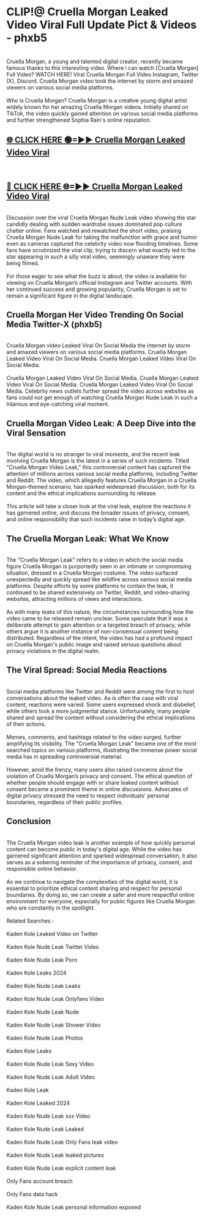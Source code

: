 # CLIP!@ Cruella Morgan Leaked Video Viral Full Update Pict & Videos - phxb5
<br>
Cruella Morgan, a young and talented digital creator, recently became famous thanks to this interesting video. Where i can watch [Cruella Morgan] Full Video? WATCH HERE! Viral Cruella Morgan Full Video Instagram, Twitter (X), Discord. Cruella Morgan video took the internet by storm and amazed viewers on various social media platforms.
<br><br>
Who is Cruella Morgan? Cruella Morgan is a creative young digital artist widely known for her amazing Cruella Morgan videos. Initially shared on TikTok, the video quickly gained attention on various social media platforms and further strengthened Sophia Rain's online reputation.
<br>
<h2><a href="https://bestclip.site?title=Cruella_Morgan">🌐 CLICK HERE 🟢=►► Cruella Morgan Leaked Video Viral</a></h2>
<br>
<h2><a href="https://bestclip.site?title=Cruella_Morgan">🔴 CLICK HERE 🌐=►► Cruella Morgan Leaked Video Viral</a></h2>
<br>
Discussion over the viral Cruella Morgan Nude Leak video showing the star candidly dealing with sudden wardrobe issues dominated pop culture chatter online. Fans watched and rewatched the short video, praising Cruella Morgan Nude Leak for taking the malfunction with grace and humor even as cameras captured the celebrity video now flooding timelines. Some fans have scrutinized the viral clip, trying to discern what exactly led to the star appearing in such a silly viral video, seemingly unaware they were being filmed.
<br><br>
For those eager to see what the buzz is about, the video is available for viewing on Cruella Morgan’s official Instagram and Twitter accounts. With her continued success and growing popularity, Cruella Morgan is set to remain a significant figure in the digital landscape.
<br>
<h2>Cruella Morgan Her Video Trending On Social Media Twitter-X (phxb5)</h2>
<br>
Cruella Morgan video Leaked Viral On Social Media the internet by storm and amazed viewers on various social media platforms. Cruella Morgan Leaked Video Viral On Social Media. Cruella Morgan Leaked Video Viral On Social Media.
<br><br>
Cruella Morgan Leaked Video Viral On Social Media. Cruella Morgan Leaked Video Viral On Social Media. Cruella Morgan Leaked Video Viral On Social Media. Celebrity news outlets further spread the video across websites as fans could not get enough of watching Cruella Morgan Nude Leak in such a hilarious and eye-catching viral moment.
<br>
<h2>Cruella Morgan Video Leak: A Deep Dive into the Viral Sensation</h2>
<br>
The digital world is no stranger to viral moments, and the recent leak involving Cruella Morgan is the latest in a series of such incidents. Titled "Cruella Morgan Video Leak," this controversial content has captured the attention of millions across various social media platforms, including Twitter and Reddit. The video, which allegedly features Cruella Morgan in a Cruella Morgan-themed scenario, has sparked widespread discussion, both for its content and the ethical implications surrounding its release.
<br><br>
This article will take a closer look at the viral leak, explore the reactions it has garnered online, and discuss the broader issues of privacy, consent, and online responsibility that such incidents raise in today’s digital age.
<br>
<h2>The Cruella Morgan Leak: What We Know</h2>
<br>
The "Cruella Morgan Leak" refers to a video in which the social media figure Cruella Morgan is purportedly seen in an intimate or compromising situation, dressed in a Cruella Morgan costume. The video surfaced unexpectedly and quickly spread like wildfire across various social media platforms. Despite efforts by some platforms to contain the leak, it continued to be shared extensively on Twitter, Reddit, and video-sharing websites, attracting millions of views and interactions.
<br><br>
As with many leaks of this nature, the circumstances surrounding how the video came to be released remain unclear. Some speculate that it was a deliberate attempt to gain attention or a targeted breach of privacy, while others argue it is another instance of non-consensual content being distributed. Regardless of the intent, the video has had a profound impact on Cruella Morgan's public image and raised serious questions about privacy violations in the digital realm.
<br>
<h2>The Viral Spread: Social Media Reactions</h2>
<br>
Social media platforms like Twitter and Reddit were among the first to host conversations about the leaked video. As is often the case with viral content, reactions were varied. Some users expressed shock and disbelief, while others took a more judgmental stance. Unfortunately, many people shared and spread the content without considering the ethical implications of their actions.
<br><br>
Memes, comments, and hashtags related to the video surged, further amplifying its visibility. The "Cruella Morgan Leak" became one of the most searched topics on various platforms, illustrating the immense power social media has in spreading controversial material.
<br><br>
However, amid the frenzy, many users also raised concerns about the violation of Cruella Morgan’s privacy and consent. The ethical question of whether people should engage with or share leaked content without consent became a prominent theme in online discussions. Advocates of digital privacy stressed the need to respect individuals' personal boundaries, regardless of their public profiles.
<br>
<h2>Conclusion</h2>
<br>
The Cruella Morgan video leak is another example of how quickly personal content can become public in today's digital age. While the video has garnered significant attention and sparked widespread conversation, it also serves as a sobering reminder of the importance of privacy, consent, and responsible online behavior.
<br><br>
As we continue to navigate the complexities of the digital world, it is essential to prioritize ethical content sharing and respect for personal boundaries. By doing so, we can create a safer and more respectful online environment for everyone, especially for public figures like Cruella Morgan who are constantly in the spotlight.
<br><br>
Related Searches :
<br><br>
Kaden Kole Leaked Video on Twitter
<br><br>
Kaden Kole Nude Leak Twitter Video
<br><br>
Kaden Kole Nude Leak Porn
<br><br>
Kaden Kole Leaks 2024
<br><br>
Kaden Kole Nude Leak Leaks
<br><br>
Kaden Kole Nude Leak Onlyfans Video
<br><br>
Kaden Kole Nude Leak Nude
<br><br>
Kaden Kole Nude Leak Shower Video
<br><br>
Kaden Kole Nude Leak Photos
<br><br>
Kaden Kole Leaks
<br><br>
Kaden Kole Nude Leak Sexy Video
<br><br>
Kaden Kole Nude Leak Adult Video
<br><br>
Kaden Kole Leak
<br><br>
Kaden Kole Leaked 2024
<br><br>
Kaden Kole Nude Leak xxx Video
<br><br>
Kaden Kole Nude Leak Leaked
<br><br>
Kaden Kole Nude Leak Only Fans leak video
<br><br>
Kaden Kole Nude Leak leaked pictures
<br><br>
Kaden Kole Nude Leak explicit content leak
<br><br>
Only Fans account breach
<br><br>
Only Fans data hack
<br><br>
Kaden Kole Nude Leak personal information exposed